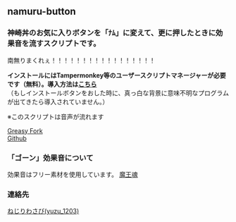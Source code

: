 ## namuru-button
### 神崎丼のお気に入りボタンを「ﾅﾑ」に変えて、更に押したときに効果音を流すスクリプトです。

南無りまくれぇ！！！！！！！！！！！！！！！！！  

__インストールにはTampermonkey等のユーザースクリプトマネージャーが必要です（無料）。導入方法は[こちら](https://greasyfork.org/ja/help/installing-user-scripts)__    
（もしインストールボタンをおした時に、真っ白な背景に意味不明なプログラムが出てきたら導入されていません。）

※このスクリプトは音声が流れます

[Greasy Fork](https://greasyfork.org/ja/scripts/32694-namuru-button)   
[Github](https://github.com/yuzulabo/namuru-button)

### 「ゴーン」効果音について
効果音はフリー素材を使用しています。 [魔王魂](http://maoudamashii.jokersounds.com/)

### 連絡先
[ねじりわさび(yuzu_1203)](https://knzkoniisan.m.to/@y)

